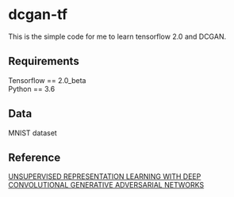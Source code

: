 # dcgan-tf
This is the simple code for me to learn tensorflow 2.0 and DCGAN.

## Requirements
Tensorflow == 2.0_beta <br>
Python == 3.6

## Data
MNIST dataset

## Reference
[UNSUPERVISED REPRESENTATION LEARNING WITH DEEP CONVOLUTIONAL GENERATIVE ADVERSARIAL NETWORKS](https://arxiv.org/abs/1511.06434)
